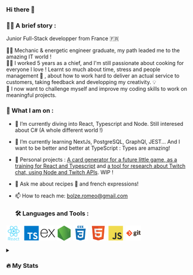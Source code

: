 ### Hi there 👋

<!--
**montaigus/montaigus** is a ✨ _special_ ✨ repository because its `README.md` (this file) appears on your GitHub profile.
-->

### 🙋‍♂️ A brief story :

Junior Full-Stack developper from France  🇫🇷

👨‍🎓 Mechanic & energetic engineer graduate, my path leaded me to the amazing IT world !<br/>
👨‍🍳 I worked 5 years as a chief, and I'm still passionate about cooking for everyone I love ! Learnt so much about time, stress and people management 💢 , about how to work hard to deliver an actual service to customers, taking feedback and developping my creativity. 💡 <br/>
💪  I now want to challenge myself and improve my coding skills to work on meaningful projects.

### 👷 What I am on :

- 🔭 I’m currently diving into React, Typescript and Node. Still interesed about C# (A whole different world !)
- 🌱 I’m currently learning NextJs, PostgreSQL, GraphQl, JEST... And I want to be better and better at TypeScript : Types are amazing!
- 🚧 Personal projects : [A card generator for a future little game, as a training for React and Typescript](https://github.com/montaigus/Card-Gen) and [a tool for research about Twitch chat, using Node and Twitch APIs](https://github.com/montaigus/jeans_research). WIP !
- 💬 Ask me about recipes 🍜 and french expressions!
- 📫 How to reach me: bolze.romeo@gmail.com

  ### 🛠️ Languages and Tools :

 <img src="https://github.com/devicons/devicon/blob/master/icons/react/react-original-wordmark.svg" title="React" alt="React" width="40" height="40"/>&nbsp;
   <img src="https://github.com/devicons/devicon/blob/master/icons/typescript/typescript-original.svg" title="Typescript" alt="Typescript" width="40" height="40"/>
   <img src="https://github.com/devicons/devicon/blob/master/icons/express/express-original.svg" title="Express" alt="Express" width="40" height="40"/>
<img src="https://github.com/devicons/devicon/blob/master/icons/nodejs/nodejs-original.svg" title="Nodejs" alt="Nodejs" width="40" height="40"/>
<img src="https://github.com/devicons/devicon/blob/master/icons/css3/css3-plain-wordmark.svg"  title="CSS3" alt="CSS" width="40" height="40"/>&nbsp;
<img src="https://github.com/devicons/devicon/blob/master/icons/html5/html5-original.svg" title="HTML5" alt="HTML" width="40" height="40"/>&nbsp;
  <img src="https://github.com/devicons/devicon/blob/master/icons/javascript/javascript-original.svg" title="JavaScript" alt="JavaScript" width="40" height="40"/>&nbsp;
   <img src="https://github.com/devicons/devicon/blob/master/icons/git/git-original-wordmark.svg" title="Git" alt="Git" width="40" height="40"/>


   
<details>
  <summary><h3>🔥 My Stats</h3></summary>
  
[![GitHub Streak](http://github-readme-streak-stats.herokuapp.com?user=montaigus&theme=dark&mode=weekly)](https://git.io/streak-stats)
[![Top Langs](https://github-readme-stats.vercel.app/api/top-langs/?username=montaigus&layout=compact&theme=vision-friendly-dark)](https://github.com/anuraghazra/github-readme-stats)
</details>
